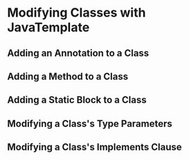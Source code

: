 # Modifying Classes with JavaTemplate

## Adding an Annotation to a Class

## Adding a Method to a Class

## Adding a Static Block to a Class

## Modifying a Class's Type Parameters

## Modifying a Class's Implements Clause



### 

